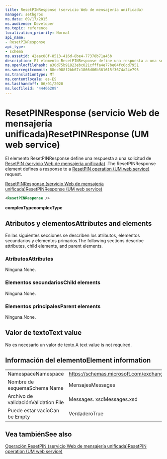 ```yaml
---
title: ResetPINResponse (servicio Web de mensajería unificada)
manager: sethgros
ms.date: 09/17/2015
ms.audience: Developer
ms.topic: reference
localization_priority: Normal
api_name:
- ResetPINResponse
api_type:
- schema
ms.assetid: 42aac88f-8513-416d-8be4-77378b71a45b
description: El elemento ResetPINResponse define una respuesta a una solicitud de ResetPIN (servicio Web de mensajería unificada).
ms.openlocfilehash: a30d75b91823ebc021cfffa4e77be04fc6cd7951
ms.sourcegitcommit: 88ec988f2bb67c1866d06b361615f3674a24e795
ms.translationtype: MT
ms.contentlocale: es-ES
ms.lasthandoff: 06/01/2020
ms.locfileid: "44466209"
---
```

# <a name="resetpinresponse-um-web-service"></a><span data-ttu-id="e88b0-103">ResetPINResponse (servicio Web de mensajería unificada)</span><span class="sxs-lookup"><span data-stu-id="e88b0-103">ResetPINResponse (UM web service)</span></span>

<span data-ttu-id="e88b0-104">El elemento ResetPINResponse define una respuesta a una solicitud de [ResetPIN (servicio Web de mensajería unificada)](resetpin-operation-um-web-service.md) .</span><span class="sxs-lookup"><span data-stu-id="e88b0-104">The ResetPINResponse element defines a response to a [ResetPIN operation (UM web service)](resetpin-operation-um-web-service.md) request.</span></span> 
  
[<span data-ttu-id="e88b0-105">ResetPINResponse (servicio Web de mensajería unificada)</span><span class="sxs-lookup"><span data-stu-id="e88b0-105">ResetPINResponse (UM web service)</span></span>](resetpinresponse-um-web-service.md)
  
```xml
<ResetPINResponse />
```

 <span data-ttu-id="e88b0-106">**complexType**</span><span class="sxs-lookup"><span data-stu-id="e88b0-106">**complexType**</span></span>
## <a name="attributes-and-elements"></a><span data-ttu-id="e88b0-107">Atributos y elementos</span><span class="sxs-lookup"><span data-stu-id="e88b0-107">Attributes and elements</span></span>

<span data-ttu-id="e88b0-108">En las siguientes secciones se describen los atributos, elementos secundarios y elementos primarios.</span><span class="sxs-lookup"><span data-stu-id="e88b0-108">The following sections describe attributes, child elements, and parent elements.</span></span>
  
### <a name="attributes"></a><span data-ttu-id="e88b0-109">Atributos</span><span class="sxs-lookup"><span data-stu-id="e88b0-109">Attributes</span></span>

<span data-ttu-id="e88b0-110">Ninguna.</span><span class="sxs-lookup"><span data-stu-id="e88b0-110">None.</span></span>
  
### <a name="child-elements"></a><span data-ttu-id="e88b0-111">Elementos secundarios</span><span class="sxs-lookup"><span data-stu-id="e88b0-111">Child elements</span></span>

<span data-ttu-id="e88b0-112">Ninguna.</span><span class="sxs-lookup"><span data-stu-id="e88b0-112">None.</span></span>
  
### <a name="parent-elements"></a><span data-ttu-id="e88b0-113">Elementos principales</span><span class="sxs-lookup"><span data-stu-id="e88b0-113">Parent elements</span></span>

<span data-ttu-id="e88b0-114">Ninguna.</span><span class="sxs-lookup"><span data-stu-id="e88b0-114">None.</span></span>
  
## <a name="text-value"></a><span data-ttu-id="e88b0-115">Valor de texto</span><span class="sxs-lookup"><span data-stu-id="e88b0-115">Text value</span></span>

<span data-ttu-id="e88b0-116">No es necesario un valor de texto.</span><span class="sxs-lookup"><span data-stu-id="e88b0-116">A text value is not required.</span></span>
  
## <a name="element-information"></a><span data-ttu-id="e88b0-117">Información del elemento</span><span class="sxs-lookup"><span data-stu-id="e88b0-117">Element information</span></span>

|||
|:-----|:-----|
|<span data-ttu-id="e88b0-118">Namespace</span><span class="sxs-lookup"><span data-stu-id="e88b0-118">Namespace</span></span>  <br/> |https://schemas.microsoft.com/exchange/services/2006/messages  <br/> |
|<span data-ttu-id="e88b0-119">Nombre de esquema</span><span class="sxs-lookup"><span data-stu-id="e88b0-119">Schema Name</span></span>  <br/> |<span data-ttu-id="e88b0-120">Mensajes</span><span class="sxs-lookup"><span data-stu-id="e88b0-120">Messages</span></span>  <br/> |
|<span data-ttu-id="e88b0-121">Archivo de validación</span><span class="sxs-lookup"><span data-stu-id="e88b0-121">Validation File</span></span>  <br/> |<span data-ttu-id="e88b0-122">Messages. xsd</span><span class="sxs-lookup"><span data-stu-id="e88b0-122">Messages.xsd</span></span>  <br/> |
|<span data-ttu-id="e88b0-123">Puede estar vacío</span><span class="sxs-lookup"><span data-stu-id="e88b0-123">Can be Empty</span></span>  <br/> |<span data-ttu-id="e88b0-124">Verdadero</span><span class="sxs-lookup"><span data-stu-id="e88b0-124">True</span></span>  <br/> |
   
## <a name="see-also"></a><span data-ttu-id="e88b0-125">Vea también</span><span class="sxs-lookup"><span data-stu-id="e88b0-125">See also</span></span>



[<span data-ttu-id="e88b0-126">Operación ResetPIN (servicio Web de mensajería unificada)</span><span class="sxs-lookup"><span data-stu-id="e88b0-126">ResetPIN operation (UM web service)</span></span>](resetpin-operation-um-web-service.md)

